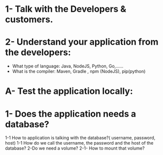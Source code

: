 # 1- Talk with the Developers & customers.
# 2- Understand your application from the developers:
- What type of language: Java, NodeJS, Python, Go,......
- What is the compiler: Maven, Gradle , npm (NodeJS), pip(python)
# A- Test the application locally:
# 1- Does the application needs a database?
1-1 How to application is talking with the database?( username, password, host)
1-1 How do we call the username, the password and the host of the database?
2-Do we need a volume?
2-1- How to mount that volume?
